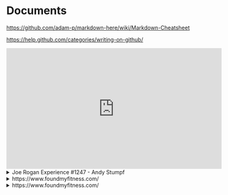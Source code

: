 # Documents

https://github.com/adam-p/markdown-here/wiki/Markdown-Cheatsheet

https://help.github.com/categories/writing-on-github/

<div align="center">
	<iframe width="560" height="315" src="https://www.youtube.com/embed/bz1Masw5QDs" frameborder="0" allow="accelerometer; autoplay; encrypted-media; gyroscope; picture-in-picture" allowfullscreen></iframe>
</div>
<details>
	<summary>Joe Rogan Experience #1247 - Andy Stumpf</summary>
	<blockquote cite="https://www.youtube.com/watch?v=bz1Masw5QDs" style="padding-top:2px;padding-bottom:2px;">
		<div align="center">
	<iframe width="560" height="315" src="https://www.youtube.com/embed/bz1Masw5QDs" frameborder="0" allow="accelerometer; autoplay; encrypted-media; gyroscope; picture-in-picture" allowfullscreen></iframe>
</div>
	</blockquote>
</details>

<details>
<summary>https://www.foundmyfitness.com/</summary>
<blockquote cite="https://www.foundmyfitness.com/" style="padding-top:2px;padding-bottom:2px;">
	<section>
		<img src="https://www.foundmyfitness.com/favicon.ico" width="16" height="16">
		<i>www.foundmyfitness.com</i>
	</section>
	<section>
		<a href="https://www.foundmyfitness.com/">
			<b>FoundMyFitness</b>
		</a>
	</section>
	<section>
		Promoting strategies to increase healthspan, well-being, cognitive and physical performance through deeper understandings of nutrition, genetics, and cell biology.
	</section>
	<section>
		<img src="https://www.foundmyfitness.com/images/fmf-og-image.jpg">
	</section>
</blockquote>
</details>

<details>
	<summary>https://www.foundmyfitness.com/</summary>
	<blockquote cite="https://www.foundmyfitness.com/" style="padding-top:2px;padding-bottom:2px;">
		<div align="center">
	<iframe width="852" height="315" src="https://www.foundmyfitness.com/" frameborder="0"></iframe>
</div>
	</blockquote>
</details>
